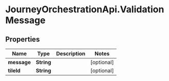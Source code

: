 # JourneyOrchestrationApi.ValidationMessage

## Properties

Name | Type | Description | Notes
------------ | ------------- | ------------- | -------------
**message** | **String** |  | [optional] 
**tileId** | **String** |  | [optional] 


